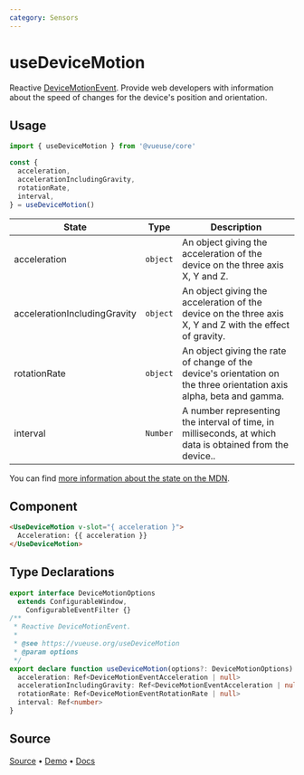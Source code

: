 ```yaml
---
category: Sensors
---
```


# useDeviceMotion

Reactive [DeviceMotionEvent](https://developer.mozilla.org/en-US/docs/Web/API/DeviceMotionEvent). Provide web developers with information about the speed of changes for the device's position and orientation.

## Usage

```js
import { useDeviceMotion } from '@vueuse/core'

const {
  acceleration,
  accelerationIncludingGravity,
  rotationRate,
  interval,
} = useDeviceMotion()
```

| State                        | Type     | Description                                                                                                          |
| ---------------------------- | -------- | -------------------------------------------------------------------------------------------------------------------- |
| acceleration                 | `object` | An object giving the acceleration of the device on the three axis X, Y and Z.                                        |
| accelerationIncludingGravity | `object` | An object giving the acceleration of the device on the three axis X, Y and Z with the effect of gravity.             |
| rotationRate                 | `object` | An object giving the rate of change of the device's orientation on the three orientation axis alpha, beta and gamma. |
| interval                     | `Number` | A number representing the interval of time, in milliseconds, at which data is obtained from the device..             |

You can find [more information about the state on the MDN](https://developer.mozilla.org/en-US/docs/Web/API/DeviceMotionEvent#Properties).


## Component

```html
<UseDeviceMotion v-slot="{ acceleration }">
  Acceleration: {{ acceleration }}
</UseDeviceMotion>
```

<LearnMoreComponents />


<!--FOOTER_STARTS-->
## Type Declarations

```typescript
export interface DeviceMotionOptions
  extends ConfigurableWindow,
    ConfigurableEventFilter {}
/**
 * Reactive DeviceMotionEvent.
 *
 * @see https://vueuse.org/useDeviceMotion
 * @param options
 */
export declare function useDeviceMotion(options?: DeviceMotionOptions): {
  acceleration: Ref<DeviceMotionEventAcceleration | null>
  accelerationIncludingGravity: Ref<DeviceMotionEventAcceleration | null>
  rotationRate: Ref<DeviceMotionEventRotationRate | null>
  interval: Ref<number>
}
```

## Source

[Source](https://github.com/vueuse/vueuse/blob/main/packages/core/useDeviceMotion/index.ts) • [Demo](https://github.com/vueuse/vueuse/blob/main/packages/core/useDeviceMotion/demo.vue) • [Docs](https://github.com/vueuse/vueuse/blob/main/packages/core/useDeviceMotion/index.md)


<!--FOOTER_ENDS-->
